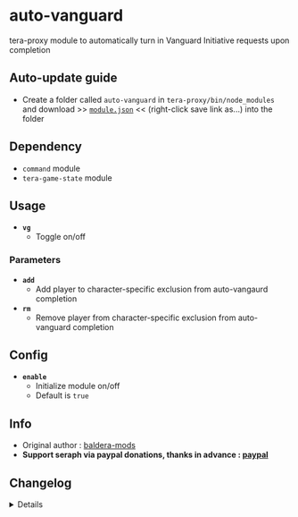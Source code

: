 # auto-vanguard
tera-proxy module to automatically turn in Vanguard Initiative requests upon completion

## Auto-update guide
- Create a folder called `auto-vanguard` in `tera-proxy/bin/node_modules` and download >> [`module.json`](https://raw.githubusercontent.com/seraphinush-gaming/auto-vanguard/master/module.json) << (right-click save link as...) into the folder

## Dependency
- `command` module
- `tera-game-state` module

## Usage
- __`vg`__
  - Toggle on/off

### Parameters
- __`add`__
  - Add player to character-specific exclusion from auto-vangaurd completion
- __`rm`__
  - Remove player from character-specific exclusion from auto-vanguard completion

## Config
- __`enable`__
  - Initialize module on/off
  - Default is `true`

## Info
- Original author : [baldera-mods](https://github.com/baldera-mods)
- **Support seraph via paypal donations, thanks in advance : [paypal](https://www.paypal.me/seraphinush)**

## Changelog
<details>

    2.00
    - Removed `jobDisable` from config
    - Removed `job` from config
    - Added `add` parameter
    - Added `rm` parameter
    1.40
    - Removed `command` require()
    - Removed `tera-game-state` require()
    - Updated to `mod.command`
    - Updated to `mod.game`
    1.39
    - Removed font color bloat
    - Added `tera-game-state` dependency
    1.38
    - Fixed issue where disabling module by setting `enable = false` would change while `jobDisable = true`
    1.37
    - Added job disable options to config file
    1.36
    - Added auto-update support
    - Refactored config file
    -- Added `enable`
    1.35
    - Added Battlegrounds support
    1.34
    - Updated font color
    1.33
    - Updated code aesthetics
    - Added personal class-specific auto enable/disable (commented out)
    1.32
    - Updated code
    - Added string function
    1.31
    - Updated code aesthetics
    1.30
    - Updated code aesthetics
    1.20
    - Removed protocol version restriction
    1.10
    - Personalized code aesthetics
    1.00
    - Initial fork

</details>
